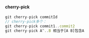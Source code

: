 #### cherry-pick
```js
git cherry-pick commitId
// cherry-pick多个：
git cherry-pick commit1..commit2
git cherry-pick A^..B 相当于[A B]包含A
```